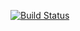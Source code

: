 [![Build Status](https://travis-ci.org/sunxfancy/robot-native.svg?branch=master)](https://travis-ci.org/sunxfancy/robot-native)

